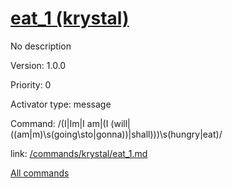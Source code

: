 # [eat_1 (krystal)](/commands/krystal/eat_1.md)

No description

Version: 1.0.0

Priority: 0

Activator type: message

Command: /(I|Im|I am|(I (will|((am|m)\s(going\sto|gonna))|shall)))\s(hungry|eat)/

link: [/commands/krystal/eat_1.md](/commands/krystal/eat_1.md)



[All commands](/commands.md)